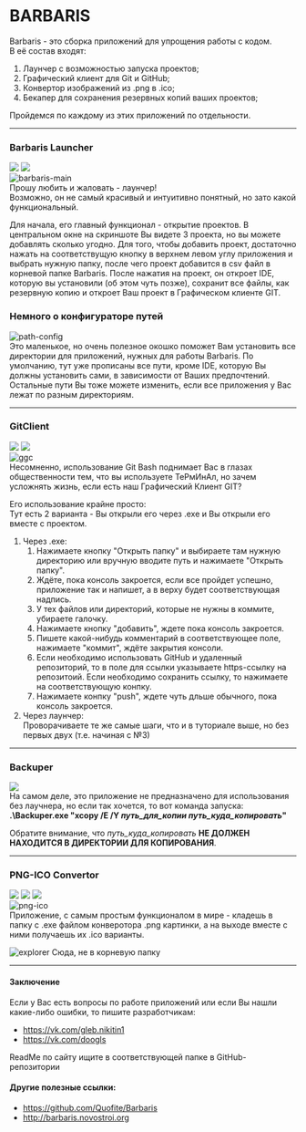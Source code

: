 # BARBARIS

Barbaris - это сборка приложений для упрощения работы с кодом.<br>
В её состав входят: 
1) Лаунчер с возможностью запуска проектов;
2) Графический клиент для Git и GitHub;
3) Конвертор изображений из .png в .ico;
4) Бекапер для сохранения резервных копий ваших проектов;

Пройдемся по каждому из этих приложений по отдельности.

<hr>

### Barbaris Launcher
![](https://img.shields.io/badge/Code-JavaScript-informational?style=flat-square&logo=javascript&logoColor=white&color=5194f0)
![](https://img.shields.io/badge/Framework-Electron.js-informational?style=flat-square&logo=electron&logoColor=white&color=5194f0)<br>
![barbaris-main](https://sun9-66.userapi.com/impg/yPGqjiMseQrEPuGr7dwdGFZRNxNhuMKmRq96wA/Xel0w1C3LnM.jpg?size=1382x787&quality=96&sign=5c9a949322a36983070deb939d8b6dc4&type=album)<br>
Прошу любить и жаловать - лаунчер!<br>
Возможно, он не самый красивый и интуитивно понятный, но зато какой функциональный.<br>

Для начала, его главный функционал - открытие проектов. В центральном окне на скриншоте Вы видете 3 проекта,
но вы можете добавлять сколько угодно. Для того, чтобы добавить проект, достаточно нажать на соответствущую
кнопку в верхнем левом углу приложения и выбрать нужную папку, после чего проект добавится в csv файл в корневой
папке Barbaris. После нажатия на проект, он откроет IDE, которую вы установили (об этом чуть позже), сохранит все файлы, как резервную копию и откроет Ваш проект в Графическом клиенте GIT.

### Немного о конфигураторе путей
![path-config](https://sun9-88.userapi.com/impg/-lggmQvuQGhIgl6riQ6s8P1h-YudqKUnFumGIQ/YGZhR14v3aQ.jpg?size=692x493&quality=96&sign=cae9ccb5a7afe8aa0bcc5a15a72b247a&type=album)<br>
Это маленькое, но очень полезное окошко поможет Вам установить все директории для приложений, нужных для
работы Barbaris. По умолчанию, тут уже прописаны все пути, кроме IDE, которую Вы должны установить сами, в
зависимости от Ваших предпочтений. Остальные пути Вы тоже можете изменить, если все приложения у Вас лежат
по разным директориям.

<hr>

### GitClient
![](https://img.shields.io/badge/Code-CSharp-informational?style=flat-square&logo=csharp&logoColor=white&color=5194f0)
![](https://img.shields.io/badge/Framework-WPF-informational?style=flat-square&logo=windows&logoColor=white&color=5194f0)<br>
![ggc](https://sun9-55.userapi.com/impg/CagoimG78QsSGWF9Wc2CVSM6nnU-u1DM0WEv0w/zY4sYgfWkRk.jpg?size=901x706&quality=96&sign=31a4d0fcdff259be1afd9fcd0f8c1ce0&type=album)<br>
Несомненно, использование Git Bash поднимает Вас в глазах общественности тем, что вы используете ТеРмИнАл,
но зачем усложнять жизнь, если есть наш Графический Клиент GIT?

Его использование крайне просто:<br>
Тут есть 2 варианта - Вы открыли его через .exe и Вы открыли его вместе с проектом.
1) Через .exe:
    1) Нажимаете кнопку "Открыть папку" и выбираете там нужную директорию или вручную вводите путь и
    нажимаете "Открыть папку".
    2) Ждёте, пока консоль закроется, если все пройдет успешно, приложение так и напишет, а в верху будет
    соответствующая надпись.
    3) У тех файлов или директорий, которые не нужны в коммите, убираете галочку.
    4) Нажимаете кнопку "добавить", ждете пока консоль закроется.
    5) Пишете какой-нибудь комментарий в соответствующее поле, нажимаете "коммит", ждёте закрытия консоли.
    6) Если необходимо использовать GitHub и удаленный репозиторий, то в поле для ссылки указываете https-ссылку на репозитоий. Если необходимо сохранить ссылку, то нажимаете на соответствующую конпку.
    7) Нажимаете конпку "push", ждете чуть дльше обычного, пока консоль закроется.
2) Через лаунчер:<br>
    Проворачиваете те же самые шаги, что и в туториале выше, но без первых двух (т.е. начиная с №3)
    
<hr>

### Backuper
![](https://img.shields.io/badge/Code-C++-informational?style=flat-square&logo=cplusplus&logoColor=white&color=5194f0)<br>
На самом деле, это приложение не предназначено для использования без лаучнера, но если так хочется, то вот команда
запуска: <b>.\Backuper.exe "xcopy /E /Y *путь_для_копии* *путь_куда_копировать*"</b>

Обратите внимание, что *путь_куда_копировать* <b>НЕ ДОЛЖЕН НАХОДИТСЯ В ДИРЕКТОРИИ ДЛЯ КОПИРОВАНИЯ</b>.

<hr>

### PNG-ICO Convertor
![](https://img.shields.io/badge/Code-Python-informational?style=flat-square&logo=python&logoColor=white&color=5194f0)
![](https://img.shields.io/badge/Library-Pillow-informational?style=flat-square&logo=python&logoColor=white&color=5194f0)
![](https://img.shields.io/badge/Framework-Tkinter-informational?style=flat-square&logo=windows&logoColor=white&color=5194f0)<br>
![png-ico](https://sun9-78.userapi.com/impg/QgLVlsTWX8H6B1dA7wT3veyO14qwrwE5mtqzmg/AD6FRVMOdJQ.jpg?size=295x273&quality=96&sign=0751c99e645360616380db4f3c9e7d5d&type=album)<br>
Приложение, с самым простым функционалом в мире - кладешь в папку с .exe файлом конверотора .png картинки,
а на выходе вместе с ними получаешь их .ico варианты.

![explorer](https://sun9-45.userapi.com/impg/iJUppd27J0V1cIiGcZp-EzfNMEYE43ApELcV3A/hDEBFIOhGas.jpg?size=619x374&quality=96&sign=7e2749ffd479c6dbc968b3e894a860d3&type=album, "вот эта папка") Сюда, не в корневую папку

<hr>

#### Заключение
Если у Вас есть вопросы по работе приложений или если Вы нашли какие-либо ошибки, то пишите разработчикам:
- https://vk.com/gleb.nikitin1
- https://vk.com/doogls

ReadMe по сайту ищите в соответствующей папке в GitHub-репозитории

#### Другие полезные ссылки:
- https://github.com/Quofite/Barbaris
- http://barbaris.novostroi.org
